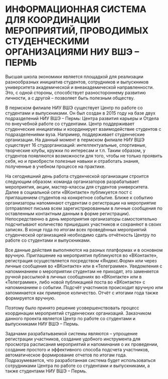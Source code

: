 # ИНФОРМАЦИОННАЯ СИСТЕМА ДЛЯ КООРДИНАЦИИ МЕРОПРИЯТИЙ, ПРОВОДИМЫХ СТУДЕНЧЕСКИМИ ОРГАНИЗАЦИЯМИ НИУ ВШЭ – ПЕРМЬ
Высшая школа экономики является площадкой для реализации разнообразных инициатив студентов, сотрудников и выпускников университета академической и внеакадемической направленности. Это, с одной стороны, способствует разностороннему развитию личности, а с другой – позволяет быть полезным обществу.

В пермском филиале НИУ ВШЭ существует Центр по работе со студентами и выпускниками. Он был создан в 2015 году на базе двух подразделений НИУ ВШЭ – Пермь: Центра развития карьеры и Отдела по внеучебной работе со студентами. Центр поддерживает студенческие инициативы и координирует взаимодействие студентов с подразделениями вуза. Например, поддерживает студенческие организации. На данный момент в пермском филиале НИУ ВШЭ существует 16 студорганизаций: интеллектуальные, спортивные, творческие клубы, кружки по интересам и т.п. Таким образом, у студентов появляются возможности для того, чтобы не только проявить себя, но и приобрести полезные навыки и отработать знания, полученные в учебном процессе на практике.

На сегодняшний день работа студенческой организации строится следующим образом: команда организаторов разрабатывает мероприятия, акции, мастер-классы для студентов университета. Далее в социальной сети «ВКонтакте» публикуется пост с приглашением студентов на конкретное событие. Ближе к событию организаторы напоминают студентам о регистрации на мероприятие (отправляют письма всем зарегистрированным в личные сообщения по оставленным контактным данным в форме регистрации). Непосредственно в день мероприятия организаторы самостоятельно подсчитывают количество пришедших участников и сохраняют в своих записях. В конце года по итогам всех проведённых мероприятий студенческой организацией необходимо сдать отчётность Центру по работе со студентами и выпускниками.

Все данные действия выполняются на разных платформах и в основном вручную. Приглашение на мероприятия публикуются во «ВКонтакте», регистрация осуществляется посредством «Яндекс.Форм» или через личные сообщения во «ВКонтакте» или в «Телеграмме». Уведомления с напоминанием о мероприятии студентам не приходят, это заменяется ручной рассылкой в личных сообщениях во «ВКонтакте» или в «Телеграмме», либо новой публикацией поста во «ВКонтакте» с напоминанием о событии. Подсчёт участников происходит вручную или запоминается как примерное количество. Отчёт с итогами года также формируется вручную.

Поэтому было принято решение усовершенствовать процесс координации мероприятий студенческих организаций. Заказчиком данного проекта является Центр по работе со студентами и выпускниками НИУ ВШЭ – Пермь.

Задачами разрабатываемой системы являются – упрощение регистрации участников, создание удобного инструмента для просмотра расписания мероприятий и напоминания о их проведении, создание простого и эффективного способа подсчета участников, автоматическое формирование отчетов по итогам года. Подразумевается, что разработанная система будет использоваться сотрудниками Центра по работе со студентами и выпускниками, а также студентами НИУ ВШЭ – Пермь.
